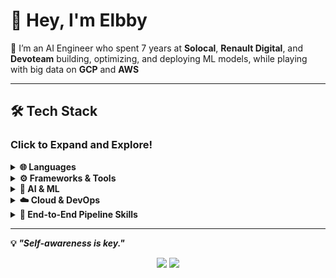 # 👋 Hey, I'm Elbby  

🌟 I’m an AI Engineer who spent 7 years at **Solocal**, **Renault Digital**, and **Devoteam** building, optimizing, and deploying ML models, while playing with big data on **GCP** and **AWS**

---

## 🛠️ Tech Stack  

### Click to Expand and Explore!  

<details>
  <summary><b>🌐 Languages</b></summary>
  <p align="center">
    <img src="https://skillicons.dev/icons?i=python,mysql,typescript,bash,c,cpp" />
  </p>
  <br />
  <p>
    <ul>
      <li><b>Python</b> 🐍 (Pandas, NumPy, Scikit-learn, TensorFlow, Keras), <b>TypeScript</b> 🌐</li>
      <li><b>SQL</b>, <b>Bash</b>, <b>C/C++</b></li>
    <ul>
  </p>
</details>

<details>
  <summary><b>⚙️ Frameworks & Tools</b></summary>
  <p align="center">
    <img src="https://skillicons.dev/icons?i=fastapi,flask,nextjs,tailwindcss,git" />
  </p>
  <br />
  <p>
    <ul>
      <li><b>FastAPI</b> ⚡, <b>Flask</b>, <b>Next.js</b> 🚀, <b>TailwindCSS</b> 🎨, <b>Git<b/></li>
    </ul>
  </p>
</details>

<details>
  <summary><b>🤖 AI & ML</b></summary>
  <p align="center">
    <img src="https://skillicons.dev/icons?i=tensorflow" />
  </p>
  <br />
  <p>
    <ul>
      <li>Linear models, Tree-based models, CNNs, Bayesian Inference with MCMC</li>
      <li><b>NLP</b>, <b>LLMs</b>, and <b>Computer Vision</b> (Mask R-CNN) 🤖</li>
    </ul>
  </p>
</details>

<details>
  <summary><b>☁️ Cloud & DevOps</b></summary>
  <p align="center">
    <img src="https://skillicons.dev/icons?i=gcp,github,gitlab,docker,terraform,aws" />
  </p>
  <br />
  <p>
    <ul>
      <li><b>Google Cloud Platform</b> (App Engine, Vertex AI, BigQuery, PubSub, Dataflow, Cloud Run)<br /></li>
      <li><b>Docker</b> 🐳, <b>Airflow</b>, <b>GitLab/GitHub CI</b>, <b>CloudBuild</b>, <b>Terraform</b></li>
  </p>
</details>

<details>
  <summary><b>🔗 End-to-End Pipeline Skills</b></summary>
  <p>
    <ul>
      <li>Pipeline development, Data validation, CI/CD integration</li>
    <ul/>
  </p>
</details>

---

💡 *"Self-awareness is key."*  

<p align="center">
  <a href="https://github.com/bybysker" target="_blank"><img src="https://img.shields.io/github/followers/bybysker?style=social" /></a>
  <a href="https://www.youtube.com/@Bybysker" target="_blank"><img src="https://img.shields.io/youtube/channel/views/Bybysker?style=social" /></a>
</p>
